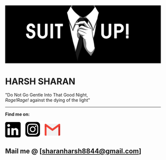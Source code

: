 ![Me](suitUp.jpeg)

# HARSH SHARAN
"Do Not Go Gentle Into That Good Night,<br> 
_Rage!Rage!_ against the dying of the light"
___
__Find me on:__

[<img src="lin.png" alt="LinkedIn" width="50"/>](https://www.linkedin.com/in/harsh-sharan/) [<img src="instaa.png" alt="Insta" width="70"/>](https://www.instagram.com/harsh__sharan/) [<img src="ggmail.png" alt="Mail" width="50"/>](mailto:sharanharsh8844@gmail.com)

## Mail me @ [sharanharsh8844@gmail.com]

<!-- [Harsh's github stats](https://github-readme-stats.vercel.app/api?username=sharan8844&show_icons=true&theme=gruvbox&hide=stars,prs,issues)
